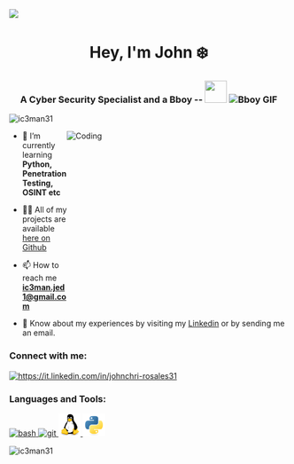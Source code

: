 
<img src="https://www.skwigly.co.uk/wp-content/uploads/2017/05/Bruce_Lee_Skwigly.gif" width="900" height="auto">

<h1 align="center">Hey, I'm John  ❄️ </h1>  
<h3 align="center">A Cyber Security Specialist and a Bboy --
<img src="https://media.tenor.com/lNtmoshuUI8AAAAj/bahroo-hacker.gif" width="40" height="40" />
<img src="https://images-wixmp-ed30a86b8c4ca887773594c2.wixmp.com/f/19947f4e-cda7-4d8c-a9de-bd3f68ac3aa1/d8wp0wl-de112751-ae24-44e9-9f56-602ecc8b5e7d.gif?token=eyJ0eXAiOiJKV1QiLCJhbGciOiJIUzI1NiJ9.eyJzdWIiOiJ1cm46YXBwOjdlMGQxODg5ODIyNjQzNzNhNWYwZDQxNWVhMGQyNmUwIiwiaXNzIjoidXJuOmFwcDo3ZTBkMTg4OTgyMjY0MzczYTVmMGQ0MTVlYTBkMjZlMCIsIm9iaiI6W1t7InBhdGgiOiJcL2ZcLzE5OTQ3ZjRlLWNkYTctNGQ4Yy1hOWRlLWJkM2Y2OGFjM2FhMVwvZDh3cDB3bC1kZTExMjc1MS1hZTI0LTQ0ZTktOWY1Ni02MDJlY2M4YjVlN2QuZ2lmIn1dXSwiYXVkIjpbInVybjpzZXJ2aWNlOmZpbGUuZG93bmxvYWQiXX0.A05KLxemFEt4GNicJKSh13lwGajtvUq69sSFakE_Ar0" alt="Bboy GIF"
width="60" height="70">
</h3>  


<p align="left"> <img src="https://komarev.com/ghpvc/?username=ic3man31&label=Profile%20views&color=0e75b6&style=flat" alt="ic3man31" /> </p>
<img align="right" alt="Coding" width="400" height="300" src="https://cdn.dribbble.com/users/116488/screenshots/1653824/media/ee27ad56bda4019488994d7edfb302e1.gif">

- 🌱 I’m currently learning **Python, Penetration Testing, OSINT etc**  
  
- 👨‍💻 All of my projects are available [here on Github](https://github.com/ic3man31?tab=repositories)  
  
- 📫 How to reach me **ic3man.jed1@gmail.com**  
  
- 📄 Know about my experiences by visiting my [Linkedin](https://it.linkedin.com/in/johnchri-rosales31) or by sending me an email. 
  
<h3 align="left">Connect with me:</h3>  
<p align="left">  
<a href="https://linkedin.com/in/https://it.linkedin.com/in/johnchri-rosales31" target="blank"><img align="center" src="https://raw.githubusercontent.com/rahuldkjain/github-profile-readme-generator/master/src/images/icons/Social/linked-in-alt.svg" alt="https://it.linkedin.com/in/johnchri-rosales31" height="30" width="40" /></a>  
</p>  
  
<h3 align="left">Languages and Tools:</h3>  
<p align="left"> <a href="https://www.gnu.org/software/bash/" target="_blank" rel="noreferrer"> <img src="https://upload.wikimedia.org/wikipedia/commons/thumb/4/4b/Bash_Logo_Colored.svg/512px-Bash_Logo_Colored.svg.png?20180723054350" alt="bash" width="40" height="40"/> </a> <a href="https://git-scm.com/" target="_blank" rel="noreferrer"> <img src="https://www.vectorlogo.zone/logos/git-scm/git-scm-icon.svg" alt="git" width="40" height="40"/> </a> <a href="https://www.linux.org/" target="_blank" rel="noreferrer"> <img src="https://raw.githubusercontent.com/devicons/devicon/master/icons/linux/linux-original.svg" alt="linux" width="40" height="40"/> </a> <a href="https://www.python.org" target="_blank" rel="noreferrer"> <img src="https://raw.githubusercontent.com/devicons/devicon/master/icons/python/python-original.svg" alt="python" width="40" height="40"/> </a> </p>  
  
<p><img align="center" src="https://github-readme-stats.vercel.app/api/top-langs?username=ic3man31&show_icons=true&locale=en&layout=compact" alt="ic3man31" /></p>
